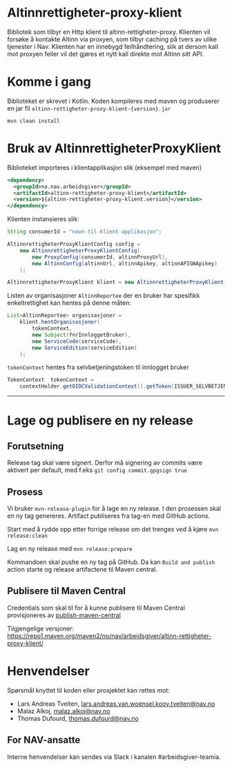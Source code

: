 Altinnrettigheter-proxy-klient
==============================

Bibliotek som tilbyr en Http klient til altinn-rettigheter-proxy.
Klienten vil forsøke å kontakte Altinn via proxyen, som tilbyr caching på tvers av ulike tjenester i Nav. Klienten har en innebygd feilhåndtering, slik at dersom kall mot proxyen feiler vil det gjøres et nytt kall direkte mot Altinn sitt API.

# Komme i gang

Biblioteket er skrevet i Kotlin. Koden kompileres med maven og produserer en jar fil `altinn-rettigheter-proxy-klient-{version}.jar`

`mvn clean install`

# Bruk av AltinnrettigheterProxyKlient 

Biblioteket importeres i klientapplikasjon slik (eksempel med maven)
```xml
<dependency>
  <groupId>no.nav.arbeidsgiver</groupId>
  <artifactId>altinn-rettigheter-proxy-klient</artifactId>
  <version>${altinn-rettigheter-proxy-klient.version}</version>
</dependency>
```

Klienten instansieres slik: 
```java
String consumerId = "navn-til-klient-applikasjon";

AltinnrettigheterProxyKlientConfig config = 
    new AltinnrettigheterProxyKlientConfig(
        new ProxyConfig(consumerId, altinnProxyUrl),
        new AltinnConfig(altinnUrl, altinnApikey, altinnAPIGWApikey)
    );

AltinnrettigheterProxyKlient klient = new AltinnrettigheterProxyKlient(config, restTemplateBuilder);
```

Listen av organisasjoner `AltinnReportee` der en bruker har spesifikk enkeltrettighet kan hentes på denne måten:
```java
List<AltinnReportee> organisasjoner =  
    klient.hentOrganisasjoner(
        tokenContext,
        new Subject(fnrInnloggetBruker),
        new ServiceCode(serviceCode),
        new ServiceEdition(serviceEdition)
    );
```

`tokenContext` hentes fra selvbetjeningstoken til innlogget bruker
```java
TokenContext  tokenContext = 
    contextHolder.getOIDCValidationContext().getToken(ISSUER_SELVBETJENING);
``` 

---
# Lage og publisere en ny release
## Forutsetning
Release tag skal være signert. Derfor må signering av commits være aktivert per default, med f.eks `git config commit.gpgsign true`

## Prosess
Vi bruker `mvn-release-plugin` for å lage en ny release. I den prosessen skal en ny tag genereres.
 Artifact publiseres fra tag-en med GitHub actions.

Start med å rydde opp etter forrige release om det trenges ved å kjøre `mvn release:clean`

Lag en ny release med `mvn release:prepare`

Kommandoen skal pushe en ny tag på GitHub. Da kan `Build and publish` action starte og release artifactene til Maven central.

## Publisere til Maven Central
Credentials som skal til for å kunne publisere til Maven Central provisjoneres av [publish-maven-central](https://github.com/navikt/publish-maven-central)

Tilgjengelige versjoner: https://repo1.maven.org/maven2/no/nav/arbeidsgiver/altinn-rettigheter-proxy-klient/
# Henvendelser

Spørsmål knyttet til koden eller prosjektet kan rettes mot:

* Lars Andreas Tveiten, lars.andreas.van.woensel.kooy.tveiten@nav.no
* Malaz Alkoj, malaz.alkoj@nav.no
* Thomas Dufourd, thomas.dufourd@nav.no

## For NAV-ansatte

Interne henvendelser kan sendes via Slack i kanalen #arbeidsgiver-teamia.
